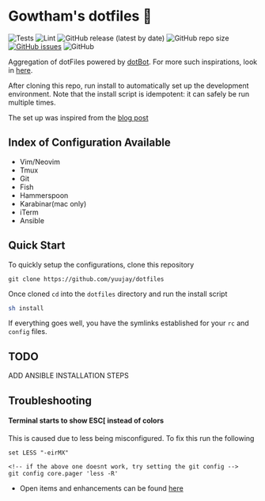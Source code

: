 # Gowtham's dotfiles  💾

![Tests](https://github.com/yuujay/dotfiles/actions/workflows/ci.yml/badge.svg)
![Lint](https://github.com/yuujay/dotfiles/actions/workflows/lint.yml/badge.svg)
![GitHub release (latest by date)](https://img.shields.io/github/v/release/yuujay/dotfiles?color=FF)
![GitHub repo size](https://img.shields.io/github/repo-size/yuujay/dotfiles?label=size)
[![GitHub issues](https://img.shields.io/github/issues-raw/yuujay/dotfiles)](https://github.com/yuujay/dotfiles/issues)
![GitHub](https://img.shields.io/github/license/yuujay/dotfiles)


Aggregation of dotFiles powered by [dotBot](https://github.com/anishathalye/dotbot). For more such inspirations, look in [here](http://dotfiles.github.io/).

After cloning this repo, run install to automatically set up the development environment. Note that the install script is idempotent: it can safely be run multiple times.

The set up was inspired from the [blog post](https://www.anishathalye.com/2014/08/03/managing-your-dotfiles/)

## Index of Configuration Available

- Vim/Neovim
- Tmux
- Git
- Fish
- Hammerspoon
- Karabinar(mac only)
- iTerm
- Ansible

## Quick Start

To quickly setup the configurations, clone this repository

```git
git clone https://github.com/yuujay/dotfiles
```

Once cloned `cd` into the `dotfiles` directory and run the install script

```sh
sh install
```

If everything goes well, you have the symlinks established for your `rc` and `config` files.

## TODO 
ADD ANSIBLE INSTALLATION STEPS

## Troubleshooting

#### Terminal starts to show ESC[ instead of colors
This is caused due to less being misconfigured. To fix this run the following

```fish
set LESS "-eirMX"

<!-- if the above one doesnt work, try setting the git config -->
git config core.pager 'less -R'
```

- Open items and enhancements can be found [here](https://github.com/yuujay/dotfiles/projects/1)
